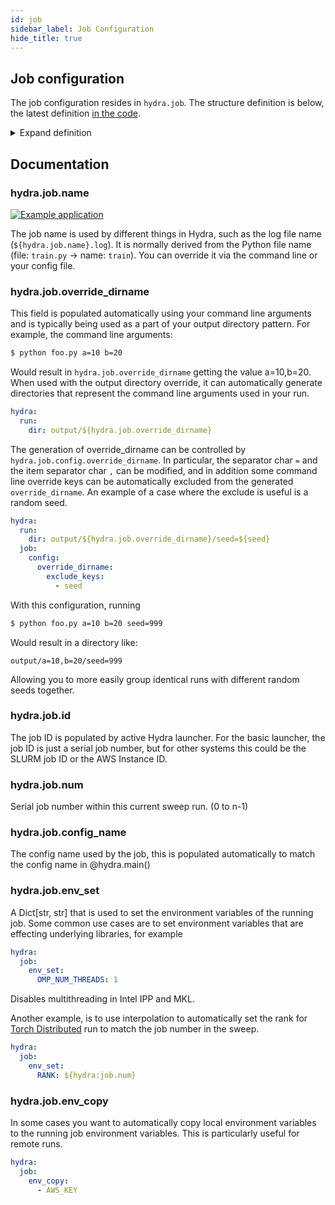 ```yaml
---
id: job
sidebar_label: Job Configuration
hide_title: true
---
```

## Job configuration

The job configuration resides in `hydra.job`.
The structure definition is below, the latest definition [in the code](https://github.com/facebookresearch/hydra/blob/master/hydra/conf/__init__.py).

<details><summary>Expand definition</summary>

```python
# job runtime information will be populated here
@dataclass
class JobConf:
    # Job name, populated automatically unless specified by the user (in config or cli)
    name: str = MISSING

    # Concatenation of job overrides that can be used as a part
    # of the directory name.
    # This can be configured in hydra.job.config.override_dirname
    override_dirname: str = MISSING

    # Job ID in underlying scheduling system
    id: str = MISSING

    # Job number if job is a part of a sweep
    num: int = MISSING

    # The config name used by the job
    config_name: Optional[str] = MISSING

    # Environment variables to set remotely
    env_set: Dict[str, str] = field(default_factory=dict)
    # Environment variables to copy from the launching machine
    env_copy: List[str] = field(default_factory=list)

    # Job config
    @dataclass
    class JobConfig:
        @dataclass
        # configuration for the ${hydra.job.override_dirname} runtime variable
        class OverrideDirname:
            kv_sep: str = "="
            item_sep: str = ","
            exclude_keys: List[str] = field(default_factory=list)

        override_dirname: OverrideDirname = OverrideDirname()

    config: JobConfig = JobConfig()
```
</details>

## Documentation
### hydra.job.name
[![Example application](https://img.shields.io/badge/-Example%20application-informational)](https://github.com/facebookresearch/hydra/tree/master/examples/configure_hydra/job_name)

The job name is used by different things in Hydra, such as the log file name (`${hydra.job.name}.log`).
It is normally derived from the Python file name (file: `train.py` -> name: `train`).
You can override it via the command line or your config file. 

### hydra.job.override_dirname
This field is populated automatically using your command line arguments and is typically being used as a part of your 
output directory pattern.
For example, the command line arguments:
```bash
$ python foo.py a=10 b=20
```
Would result in `hydra.job.override_dirname` getting the value a=10,b=20.
When used with the output directory override, it can automatically generate directories that represent the 
command line arguments used in your run.   
```yaml
hydra:
  run:
    dir: output/${hydra.job.override_dirname}
```

The generation of override_dirname can be controlled by `hydra.job.config.override_dirname`.
In particular, the separator char `=` and the item separator char `,` can be modified, and in addition some command line
override keys can be automatically excluded from the generated `override_dirname`.
An example of a case where the exclude is useful is a random seed.

```yaml
hydra:
  run:
    dir: output/${hydra.job.override_dirname}/seed=${seed}
  job:
    config:
      override_dirname:
        exclude_keys:
          - seed
```
With this configuration, running
```bash
$ python foo.py a=10 b=20 seed=999
```

Would result in a directory like:
```
output/a=10,b=20/seed=999
```
Allowing you to more easily group identical runs with different random seeds together.

### hydra.job.id
The job ID is populated by active Hydra launcher. For the basic launcher, the job ID is just a serial job number, but
for other systems this could be the SLURM job ID or the AWS Instance ID.

### hydra.job.num
Serial job number within this current sweep run. (0 to n-1)

### hydra.job.config_name
The config name used by the job, this is populated automatically to match the config name in @hydra.main()

### hydra.job.env_set
A Dict[str, str] that is used to set the environment variables of the running job.
Some common use cases are to set environment variables that are effecting underlying libraries, for example
```yaml
hydra:
  job:
    env_set:
      OMP_NUM_THREADS: 1
```
Disables multithreading in Intel IPP and MKL.

Another example, is to use interpolation to automatically set the rank 
for [Torch Distributed](https://pytorch.org/tutorials/intermediate/dist_tuto.html) run to match the job number 
in the sweep. 

```yaml
hydra:
  job:
    env_set:
      RANK: ${hydra:job.num}
```

### hydra.job.env_copy
In some cases you want to automatically copy local environment variables to the running job environment variables.
This is particularly useful for remote runs.
```yaml
hydra:
  job:
    env_copy:
      - AWS_KEY
```
